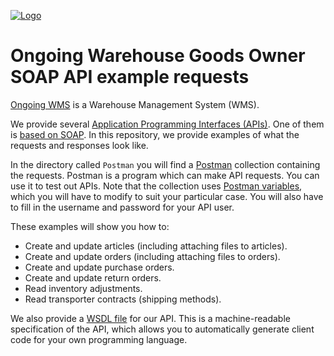 <a href="https://www.ongoingwarehouse.com">![Logo](https://www.ongoingwarehouse.com/images/logotype.png)</a>
# Ongoing Warehouse Goods Owner SOAP API example requests
[Ongoing WMS](https://www.ongoingwarehouse.com/) is a Warehouse Management System (WMS).

We provide several [Application Programming Interfaces (APIs)](https://developer.ongoingwarehouse.com/). One of them is [based on SOAP](https://developer.ongoingwarehouse.com/). In this repository, we provide examples of what the requests and responses look like.

In the directory called ``Postman`` you will find a [Postman](https://www.postman.com/) collection containing the requests. Postman is a program which can make API requests. You can use it to test out APIs. Note that the collection uses [Postman variables](https://learning.postman.com/docs/sending-requests/managing-environments/), which you will have to modify to suit your particular case. You will also have to fill in the username and password for your API user.

These examples will show you how to:
* Create and update articles (including attaching files to articles).
* Create and update orders (including attaching files to orders).
* Create and update purchase orders.
* Create and update return orders.
* Read inventory adjustments.
* Read transporter contracts (shipping methods).

We also provide a [WSDL file](https://developer.ongoingwarehouse.com/Basics) for our API. This is a machine-readable specification of the API, which allows you to automatically generate client code for your own programming language.